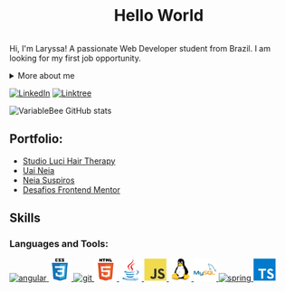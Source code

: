 <!--título-->
<div id="user-content-toc">
  <ul align="center">
    <summary><h1 style="display: inline-block">Hello World</h1></summary>
</div>

<!-- Presentation -->
<p>
  Hi, I'm Laryssa! A passionate Web Developer student from Brazil. I am looking for my first job opportunity.
</p>

<!-- Dropdown -->
<details>
  <summary>More about me</summary>

  - I am 25 years old, currently living in Brazil. I have have experience with JavaScript, Angular, Java, HTML e CSS.

  - I enjoy reading good books, listening to music, as well as playing the guitar, piano, and ukulele :)
</details>

<!-- Links -->

[![LinkedIn](https://img.shields.io/badge/LinkedIn-0077B5?style=for-the-badge&logo=linkedin&logoColor=white)](http://www.linkedin.com/in/laryssa-souza-ramos)
[![Linktree](	https://img.shields.io/badge/linktree-39E09B?style=for-the-badge&logo=linktree&logoColor=white)](https://linktr.ee/laryssa.ramos)


<!-- GithubStats -->
![VariableBee GitHub stats](https://github-readme-stats.vercel.app/api?username=laryssa-ramos&show_icons=true&theme=gotham)

<!-- Portfolio -->
## Portfolio:
- [Studio Luci Hair Therapy](https://lucihair.vercel.app/)
- [Uai Neia](https://uaineia.vercel.app/)
- [Neia Suspiros](https://neiasuspiros.vercel.app/)
- [Desafios Frontend Mentor](https://frontendmentor-kappa-nine.vercel.app/)

## Skills
<!-- Skills: Programming Languages -->
<p align="center">
</p>
<h3 align="left">Languages and Tools:</h3>
<p align="left"> <a href="https://angular.io" target="_blank" rel="noreferrer"> <img src="https://angular.io/assets/images/logos/angular/angular.svg" alt="angular" width="40" height="40"/> </a> <a href="https://www.w3schools.com/css/" target="_blank" rel="noreferrer"> <img src="https://raw.githubusercontent.com/devicons/devicon/master/icons/css3/css3-original-wordmark.svg" alt="css3" width="40" height="40"/> </a> <a href="https://git-scm.com/" target="_blank" rel="noreferrer"> <img src="https://www.vectorlogo.zone/logos/git-scm/git-scm-icon.svg" alt="git" width="40" height="40"/> </a> <a href="https://www.w3.org/html/" target="_blank" rel="noreferrer"> <img src="https://raw.githubusercontent.com/devicons/devicon/master/icons/html5/html5-original-wordmark.svg" alt="html5" width="40" height="40"/> </a> <a href="https://www.java.com" target="_blank" rel="noreferrer"> <img src="https://raw.githubusercontent.com/devicons/devicon/master/icons/java/java-original.svg" alt="java" width="40" height="40"/> </a> <a href="https://developer.mozilla.org/en-US/docs/Web/JavaScript" target="_blank" rel="noreferrer"> <img src="https://raw.githubusercontent.com/devicons/devicon/master/icons/javascript/javascript-original.svg" alt="javascript" width="40" height="40"/> </a> <a href="https://www.linux.org/" target="_blank" rel="noreferrer"> <img src="https://raw.githubusercontent.com/devicons/devicon/master/icons/linux/linux-original.svg" alt="linux" width="40" height="40"/> </a> <a href="https://www.mysql.com/" target="_blank" rel="noreferrer"> <img src="https://raw.githubusercontent.com/devicons/devicon/master/icons/mysql/mysql-original-wordmark.svg" alt="mysql" width="40" height="40"/> </a> <a href="https://spring.io/" target="_blank" rel="noreferrer"> <img src="https://www.vectorlogo.zone/logos/springio/springio-icon.svg" alt="spring" width="40" height="40"/> </a> <a href="https://www.typescriptlang.org/" target="_blank" rel="noreferrer"> <img src="https://raw.githubusercontent.com/devicons/devicon/master/icons/typescript/typescript-original.svg" alt="typescript" width="40" height="40"/> </a> </p>


